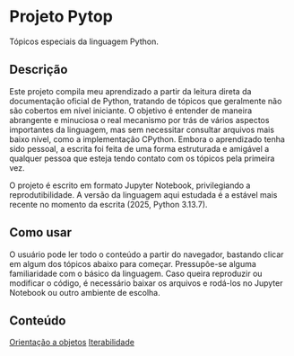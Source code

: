 # Projeto Pytop

Tópicos especiais da linguagem Python.

## Descrição

Este projeto compila meu aprendizado a partir da leitura direta da documentação oficial de Python, tratando de tópicos que geralmente não são cobertos em nível iniciante. O objetivo é entender de maneira abrangente e minuciosa o real mecanismo por trás de vários aspectos importantes da linguagem, mas sem necessitar consultar arquivos mais baixo nível, como a implementação CPython. Embora o aprendizado tenha sido pessoal, a escrita foi feita de uma forma estruturada e amigável a qualquer pessoa que esteja tendo contato com os tópicos pela primeira vez.

O projeto é escrito em formato Jupyter Notebook, privilegiando a reprodutibilidade. A versão da linguagem aqui estudada é a estável mais recente no momento da escrita (2025, Python 3.13.7).

## Como usar

O usuário pode ler todo o conteúdo a partir do navegador, bastando clicar em algum dos tópicos abaixo para começar. Pressupõe-se alguma familiaridade com o básico da linguagem. Caso queira reproduzir ou modificar o código, é necessário baixar os arquivos e rodá-los no Jupyter Notebook ou outro ambiente de escolha.

## Conteúdo

[Orientação a objetos](objetos.ipynb)
[Iterabilidade](iterabilidade.ipynb)